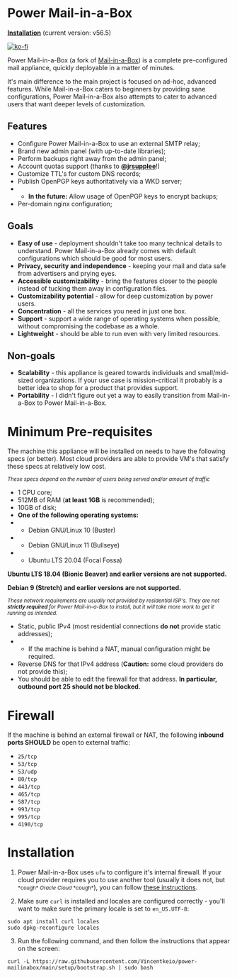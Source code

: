 # Power Mail-in-a-Box
**[Installation](#installation)** (current version: v56.5)

[![ko-fi](https://ko-fi.com/img/githubbutton_sm.svg)](https://ko-fi.com/davness)

Power Mail-in-a-Box (a fork of [Mail-in-a-Box](https://mailinabox.email/)) is a complete pre-configured mail appliance, quickly deployable in a matter of minutes.

It's main difference to the main project is focused on ad-hoc, advanced features. While Mail-in-a-Box caters to beginners by providing sane configurations, Power Mail-in-a-Box also attempts to cater to advanced users that want deeper levels of customization.

## Features
- Configure Power Mail-in-a-Box to use an external SMTP relay;
- Brand new admin panel (with up-to-date libraries);
- Perform backups right away from the admin panel;
- Account quotas support (thanks to **@[jrsupplee](https://github.com/jrsupplee/mailinabox)**!)
- Customize TTL's for custom DNS records;
- Publish OpenPGP keys authoritatively via a WKD server;
- - **In the future:** Allow usage of OpenPGP keys to encrypt backups;
- Per-domain nginx configuration;

## Goals
- **Easy of use** - deployment shouldn't take too many technical details to understand. Power Mail-in-a-Box already comes with default configurations which should be good for most users.
- **Privacy, security and independence** - keeping your mail and data safe from advertisers and prying eyes.
- **Accessible customizability** - bring the features closer to the people instead of tucking them away in configuration files.
- **Customizability potential** - allow for deep customization by power users.
- **Concentration** - all the services you need in just one box.
- **Support** - support a wide range of operating systems when possible, without compromising the codebase as a whole.
- **Lightweight** - should be able to run even with very limited resources.

## Non-goals
- **Scalability** - this appliance is geared towards individuals and small/mid-sized organizations. If your use case is mission-critical it probably is a better idea to shop for a product that provides support.
- **Portability** - I didn't figure out yet a way to easily transition from Mail-in-a-Box to Power Mail-in-a-Box.

# Minimum Pre-requisites
The machine this appliance will be installed on needs to have the following specs (or better). Most cloud providers are able to provide VM's that satisfy these specs at relatively low cost.

<small>_These specs depend on the number of users being served and/or amount of traffic_</small>
- 1 CPU core;
- 512MB of RAM (**at least 1GB** is recommended);
- 10GB of disk;
- **One of the following operating systems:**
- - Debian GNU/Linux 10 (Buster)
- - Debian GNU/Linux 11 (Bullseye)
- - Ubuntu LTS 20.04 (Focal Fossa)

**Ubuntu LTS 18.04 (Bionic Beaver) and earlier versions are not supported.**

**Debian 9 (Stretch) and earlier versions are not supported.**

<small>_These network requirements are usually not provided by residential ISP's. They are not **strictly required** for Power Mail-in-a-Box to install, but it will take more work to get it running as intended._</small>
- Static, public IPv4 (most residential connections **do not** provide static addresses);
- - If the machine is behind a NAT, manual configuration might be required.
- Reverse DNS for that IPv4 address (**Caution:** some cloud providers do not provide this);
- You should be able to edit the firewall for that address. **In particular, outbound port 25 should not be blocked.**

# Firewall
If the machine is behind an external firewall or NAT, the following **inbound ports SHOULD** be open to external traffic:

- `25/tcp`
- `53/tcp`
- `53/udp`
- `80/tcp`
- `443/tcp`
- `465/tcp`
- `587/tcp`
- `993/tcp`
- `995/tcp`
- `4190/tcp`

# Installation

1. Power Mail-in-a-Box uses `ufw` to configure it's internal firewall. If your cloud provider requires you to use another tool (usually it does not, but <small>\*cough\* _Oracle Cloud_ \*cough\*</small>), you can follow [these instructions](https://github.com/ddavness/power-mailinabox/discussions/21).

2. Make sure `curl` is installed and locales are configured correctly - you'll want to make sure the primary locale is set to `en_US.UTF-8`:
```
sudo apt install curl locales
sudo dpkg-reconfigure locales
```

3. Run the following command, and then follow the instructions that appear on the screen:
```
curl -L https://raw.githubusercontent.com/Vincentkeio/power-mailinabox/main/setup/bootstrap.sh | sudo bash
```
